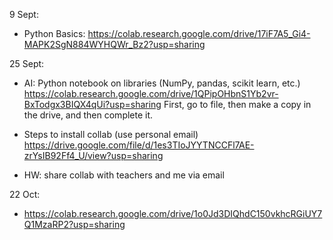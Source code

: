 
9 Sept:
- Python Basics: https://colab.research.google.com/drive/17iF7A5_Gi4-MAPK2SgN884WYHQWr_Bz2?usp=sharing

25 Sept:
- AI: Python notebook on libraries (NumPy, pandas, scikit learn, etc.) 
https://colab.research.google.com/drive/1QPipOHbnS1Yb2vr-BxTodgx3BIQX4qUi?usp=sharing
First, go to file, then make a copy in the drive, and then complete it.


- Steps to install collab (use personal email) 
https://drive.google.com/file/d/1es3TIoJYYTNCCFl7AE-zrYsIB92Ff4_U/view?usp=sharing
- HW: share collab with teachers and me via email


22 Oct:
- https://colab.research.google.com/drive/1o0Jd3DIQhdC150vkhcRGiUY7Q1MzaRP2?usp=sharing
